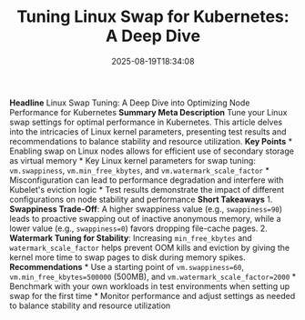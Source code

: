 ﻿---
title: "Tuning Linux Swap for Kubernetes: A Deep Dive"
date: "2025-08-19T18:34:08"
category: "Markets"
summary: ""
slug: "tuning linux swap for kubernetes a deep dive"
source_urls:
  - "https://kubernetes.io/blog/2025/08/19/tuning-linux-swap-for-kubernetes-a-deep-dive/"
seo:
  title: "Tuning Linux Swap for Kubernetes: A Deep Dive | Hash n Hedge"
  description: ""
  keywords: ["news", "markets", "brief"]
---
**Headline** Linux Swap Tuning: A Deep Dive into Optimizing Node Performance for Kubernetes  **Summary Meta Description** Tune your Linux swap settings for optimal performance in Kubernetes. This article delves into the intricacies of Linux kernel parameters, presenting test results and recommendations to balance stability and resource utilization.  **Key Points**  * Enabling swap on Linux nodes allows for efficient use of secondary storage as virtual memory * Key Linux kernel parameters for swap tuning: `vm.swappiness`, `vm.min_free_kbytes`, and `vm.watermark_scale_factor` * Misconfiguration can lead to performance degradation and interfere with Kubelet's eviction logic * Test results demonstrate the impact of different configurations on node stability and performance  **Short Takeaways**  1.  **Swappiness Trade-Off**: A higher swappiness value (e.g., `swappiness=90`) leads to proactive swapping out of inactive anonymous memory, while a lower value (e.g., `swappiness=0`) favors dropping file-cache pages. 2.  **Watermark Tuning for Stability**: Increasing `min_free_kbytes` and `watermark_scale_factor` helps prevent OOM kills and eviction by giving the kernel more time to swap pages to disk during memory spikes.  **Recommendations**  * Use a starting point of `vm.swappiness=60`, `vm.min_free_kbytes=500000` (500MB), and `vm.watermark_scale_factor=2000` * Benchmark with your own workloads in test environments when setting up swap for the first time * Monitor performance and adjust settings as needed to balance stability and resource utilization 
